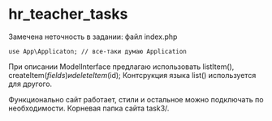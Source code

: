 # hr_teacher_tasks

Замечена неточность в задании:
файл index.php 
```
use App\Applicaton; // все-таки думаю Application
```

При описании ModelInterface предлагаю использовать listItem(), createItem($fields) и deleteItem($id);
Контсрукция языка list() используется для другого.

Функционально сайт работает, стили и остальное можно подключать по необходимости.
Корневая папка сайта task3/.
